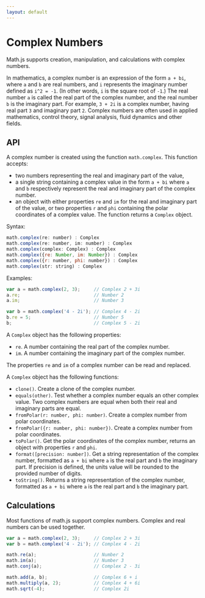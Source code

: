 ```yaml
---
layout: default
---
```


# Complex Numbers

Math.js supports creation, manipulation, and calculations with complex numbers.

In mathematics, a complex number is an expression of the form `a + bi`,
where `a` and `b` are real numbers, and `i` represents the imaginary number
defined as `i^2 = -1`. (In other words, `i` is the square root of `-1`.)
The real number `a` is called the real part of the complex number,
and the real number `b` is the imaginary part. For example, `3 + 2i` is a
complex number, having real part `3` and imaginary part `2`.
Complex numbers are often used in applied mathematics, control theory,
signal analysis, fluid dynamics and other fields.

## API

A complex number is created using the function `math.complex`. This function
accepts:

- two numbers representing the real and imaginary part of the value,
- a single string containing a complex value in the form `a + bi` where `a`
  and `b` respectively represent the real and imaginary part of the complex number.
- an object with either properties `re` and `im` for the real and imaginary
  part of the value, or two properties `r` and `phi` containing the polar
  coordinates of a complex value.
The function returns a `Complex` object.

Syntax:

```js
math.complex(re: number) : Complex
math.complex(re: number, im: number) : Complex
math.complex(complex: Complex) : Complex
math.complex({re: Number, im: Number}) : Complex
math.complex({r: number, phi: number}) : Complex
math.complex(str: string) : Complex
```

Examples:

```js
var a = math.complex(2, 3);     // Complex 2 + 3i
a.re;                           // Number 2
a.im;                           // Number 3

var b = math.complex('4 - 2i'); // Complex 4 - 2i
b.re = 5;                       // Number 5
b;                              // Complex 5 - 2i
```

A `Complex` object has the following properties:

- `re`. A number containing the real part of the complex number.
- `im`. A number containing the imaginary part of the complex number.

The properties `re` and `im` of a complex number can be read and replaced.

A `Complex` object has the following functions:

- `clone()`. Create a clone of the complex number.
- `equals(other)`. Test whether a complex number equals an other complex value.
  Two complex numbers are equal when both their real and imaginary parts are
  equal.
- `fromPolar(r: number, phi: number)`. Create a complex number from polar
  coordinates.
- `fromPolar({r: number, phi: number})`. Create a complex number from polar
  coordinates.
- `toPolar()`. Get the polar coordinates of the complex number, returns
  an object with properties `r` and `phi`.
- `format([precision: number])`. Get a string representation of the complex number,
  formatted as `a + bi` where `a` is the real part and `b` the imaginary part.
  If precision is defined, the units value will be rounded to the provided
  number of digits.
- `toString()`. Returns a string representation of the complex number, formatted
  as `a + bi` where `a` is the real part and `b` the imaginary part.


## Calculations

Most functions of math.js support complex numbers. Complex and real numbers
can be used together.

```js
var a = math.complex(2, 3);     // Complex 2 + 3i
var b = math.complex('4 - 2i'); // Complex 4 - 2i

math.re(a);                     // Number 2
math.im(a);                     // Number 3
math.conj(a);                   // Complex 2 - 3i

math.add(a, b);                 // Complex 6 + i
math.multiply(a, 2);            // Complex 4 + 6i
math.sqrt(-4);                  // Complex 2i
```
